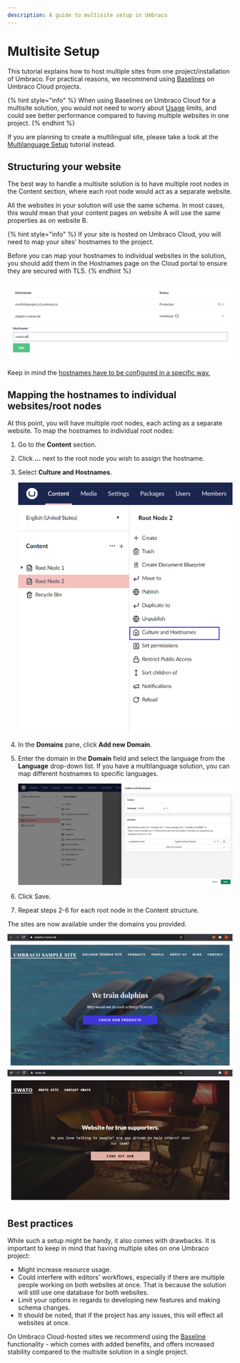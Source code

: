 ```yaml
---
description: A guide to multisite setup in Umbraco
---
```


# Multisite Setup

This tutorial explains how to host multiple sites from one project/installation of Umbraco. For practical reasons, we recommend using [Baselines](https://docs.umbraco.com/umbraco-cloud/getting-started/baselines) on Umbraco Cloud projects.

{% hint style="info" %}
When using Baselines on Umbraco Cloud for a multisite solution, you would not need to worry about [Usage](https://docs.umbraco.com/umbraco-cloud/set-up/project-settings/usage) limits, and could see better performance compared to having multiple websites in one project.
{% endhint %}

If you are planning to create a multilingual site, please take a look at the [Multilanguage Setup](multilanguage-setup.md) tutorial instead.

## Structuring your website

The best way to handle a multisite solution is to have multiple root nodes in the Content section, where each root node would act as a separate website.

All the websites in your solution will use the same schema. In most cases, this would mean that your content pages on website A will use the same properties as on website B.

{% hint style="info" %}
If your site is hosted on Umbraco Cloud, you will need to map your sites' hostnames to the project.

Before you can map your hostnames to individual websites in the solution, you should add them in the Hostnames page on the Cloud portal to ensure they are secured with TLS.
{% endhint %}

![Adding hostnames to the project](../../../10/umbraco-cms/tutorials/images/1-addinghostnames.png)

Keep in mind the [hostnames have to be configured in a specific way.](https://docs.umbraco.com/umbraco-cloud/set-up/project-settings/manage-hostnames)

## Mapping the hostnames to individual websites/root nodes

At this point, you will have multiple root nodes, each acting as a separate website. To map the hostnames to individual root nodes:

1. Go to the **Content** section.
2. Click **...** next to the root node you wish to assign the hostname.
3. Select **Culture and Hostnames**.

    ![Culture and hostnames](images/culturehostnames-v14.png)
4. In the **Domains** pane, click **Add new Domain**.
5. Enter the domain in the **Domain** field and select the language from the **Language** drop-down list. If you have a multilanguage solution, you can map different hostnames to specific languages.

    ![Domain](images/inherit-domain.png)

6. Click Save.
7. Repeat steps 2-6 for each root node in the Content structure.

The sites are now available under the domains you provided.

![Dolphin site](../../../10/umbraco-cms/tutorials/images/6-dolphins.png) ![SWATO site](../../../10/umbraco-cms/tutorials/images/7-swato.png)

## Best practices

While such a setup might be handy, it also comes with drawbacks. It is important to keep in mind that having multiple sites on one Umbraco project:

* Might increase resource usage.
* Could interfere with editors' workflows, especially if there are multiple people working on both websites at once. That is because the solution will still use one database for both websites.
* Limit your options in regards to developing new features and making schema changes.
* It should be noted, that if the project has any issues, this will effect all websites at once.

On Umbraco Cloud-hosted sites we recommend using the [Baseline](https://docs.umbraco.com/umbraco-cloud/getting-started/baselines) functionality - which comes with added benefits, and offers increased stability compared to the multisite solution in a single project.
